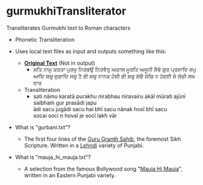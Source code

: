 # gurmukhiTransliterator
Transliterates Gurmukhi text to Roman characters
- Phonetic Transliteration
- Uses local text files as input and outputs something like this:
  - [**Original Text**](http://www.srigranth.org/servlet/gurbani.gurbani?Action=Page&Param=1) (Not in output)
    -  ਸਤਿ ਨਾਮੁ ਕਰਤਾ ਪੁਰਖੁ ਨਿਰਭਉ ਨਿਰਵੈਰੁ ਅਕਾਲ ਮੂਰਤਿ ਅਜੂਨੀ ਸੈਭੰ ਗੁਰ ਪ੍ਰਸਾਦਿ 
       ਜਪੁ
       ਆਦਿ ਸਚੁ ਜੁਗਾਦਿ ਸਚੁ
       ਹੈ ਭੀ ਸਚੁ ਨਾਨਕ ਹੋਸੀ ਭੀ ਸਚੁ 
       ਸੋਚੈ ਸੋਚਿ ਨ ਹੋਵਈ ਜੇ ਸੋਚੀ ਲਖ ਵਾਰ 
  - Transliteration
    - sati nāmu karatā purakhu nirabhau niravairu akāl mūrati ajūnī saibhaṁ gur prasādi 
      japu  
      ādi sacu jugādi sacu 
      hai bhī sacu nānak hosī bhī sacu  
      socai soci n hovaī je socī lakh vār

- What is "gurbani.txt"?
  - The first four lines of the [Guru Granth Sahib](https://en.wikipedia.org/wiki/Guru_Granth_Sahib), the foremost Sikh Scripture. Written in a [Lehndi](https://en.wikipedia.org/wiki/Lahnda) variety of Punjabi.
- What is "mauja_hi_mauja.txt"?
  - A selection from the famous Bollywood song "[Mauja Hi Mauja](https://www.youtube.com/watch?v=PaDaoNnOQaM)", written in an Eastern Punjabi variety. 

